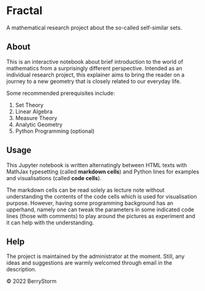 # Fractal

A mathematical research project about the so-called self-similar sets.

## About

This is an interactive notebook about brief introduction to the world of mathematics from a surprisingly different perspective. Intended as an individual research project, this explainer aims to bring the reader on a journey to a new geometry that is closely related to our everyday life.

Some recommended prerequisites include:

1. Set Theory
2. Linear Algebra
3. Measure Theory
4. Analytic Geometry
5. Python Programming (optional)

## Usage

This Jupyter notebook is written alternatingly between HTML texts with MathJax typesetting (called **markdown cells**) and Python lines for examples and visualisations (called **code cells**). 

The markdown cells can be read solely as lecture note without understanding the contents of the code cells which is used for visualisation purpose. However, having some programming background has an upperhand, namely one can tweak the parameters in some indicated code lines (those with comments) to play around the pictures as experiment and it can help with the understanding.

## Help

The project is maintained by the administrator at the moment. Still, any ideas and suggestions are warmly welcomed through email in the description.

© 2022 BerryStorm
